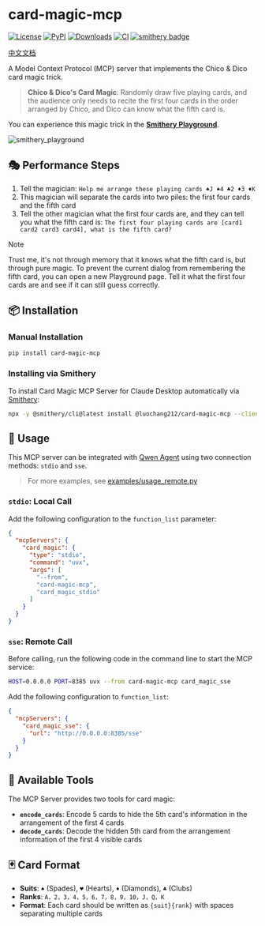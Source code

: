 # card-magic-mcp

[![License](https://img.shields.io/github/license/luochang212/card-magic-mcp)](https://github.com/luochang212/card-magic-mcp)
[![PyPI](https://img.shields.io/pypi/v/card-magic-mcp.svg?logo=python)](https://pypi.python.org/pypi/card-magic-mcp)
[![Downloads](https://static.pepy.tech/personalized-badge/card-magic-mcp?period=total&units=international_system&left_color=grey&right_color=green&left_text=Downloads)](https://pepy.tech/project/card-magic-mcp)
[![CI](https://github.com/luochang212/card-magic-mcp/workflows/CI/badge.svg)](https://github.com/luochang212/card-magic-mcp/actions?query=workflow:CI)
[![smithery badge](https://smithery.ai/badge/@luochang212/card-magic-mcp)](https://smithery.ai/server/@luochang212/card-magic-mcp)

[中文文档](https://github.com/luochang212/card-magic-mcp/blob/main/docs/README_CN.md)

A Model Context Protocol (MCP) server that implements the Chico & Dico card magic trick.

> **Chico & Dico's Card Magic**: Randomly draw five playing cards, and the audience only needs to recite the first four cards in the order arranged by Chico, and Dico can know what the fifth card is.

You can experience this magic trick in the [**Smithery Playground**](https://smithery.ai/playground?prompt=connect%20to%20%40luochang212%2Fcard-magic-mcp).

![smithery_playground](/img/smithery_playground.png)

## 🎭 Performance Steps

1. Tell the magician: `Help me arrange these playing cards ♠J ♠4 ♣2 ♦3 ♦K`
2. This magician will separate the cards into two piles: the first four cards and the fifth card
3. Tell the other magician what the first four cards are, and they can tell you what the fifth card is: `The first four playing cards are [card1 card2 card3 card4], what is the fifth card?`

> [!NOTE]
> Trust me, it's not through memory that it knows what the fifth card is, but through pure magic. To prevent the current dialog from remembering the fifth card, you can open a new Playground page. Tell it what the first four cards are and see if it can still guess correctly.

## 📦 Installation

### Manual Installation

```bash
pip install card-magic-mcp
```

### Installing via Smithery

To install Card Magic MCP Server for Claude Desktop automatically via [Smithery](https://smithery.ai/server/@luochang212/card-magic-mcp):

```bash
npx -y @smithery/cli@latest install @luochang212/card-magic-mcp --client claude
```

## 🚀 Usage

This MCP server can be integrated with [Qwen Agent](https://github.com/QwenLM/Qwen-Agent) using two connection methods: `stdio` and `sse`.

> For more examples, see [examples/usage_remote.py](examples/usage_remote.py)

### `stdio`: Local Call

Add the following configuration to the `function_list` parameter:

```json
{
  "mcpServers": {
    "card_magic": {
      "type": "stdio",
      "command": "uvx",
      "args": [
        "--from",
        "card-magic-mcp",
        "card_magic_stdio"
      ]
    }
  }
}
```

### `sse`: Remote Call

Before calling, run the following code in the command line to start the MCP service:

```bash
HOST=0.0.0.0 PORT=8385 uvx --from card-magic-mcp card_magic_sse
```

Add the following configuration to `function_list`:

```json
{
  "mcpServers": {
    "card_magic_sse": {
      "url": "http://0.0.0.0:8385/sse"
    }
  }
}
```

## 🔧 Available Tools

The MCP Server provides two tools for card magic:

- **`encode_cards`**: Encode 5 cards to hide the 5th card's information in the arrangement of the first 4 cards
- **`decode_cards`**: Decode the hidden 5th card from the arrangement information of the first 4 visible cards

## 🃏 Card Format

- **Suits**: `♠` (Spades), `♥` (Hearts), `♦` (Diamonds), `♣` (Clubs)
- **Ranks**: `A，2，3，4，5，6，7，8，9，10，J，Q，K`
- **Format**: Each card should be written as `{suit}{rank}` with spaces separating multiple cards
